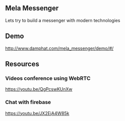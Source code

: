 ## Mela Messenger
Lets try to build a messenger with modern technologies

## Demo

http://www.damphat.com/mela_messenger/demo/#/

## Resources

### Videos conference using WebRTC
https://youtu.be/QgPcswKUnXw

### Chat with firebase
https://youtu.be/JX2EjA4W85k